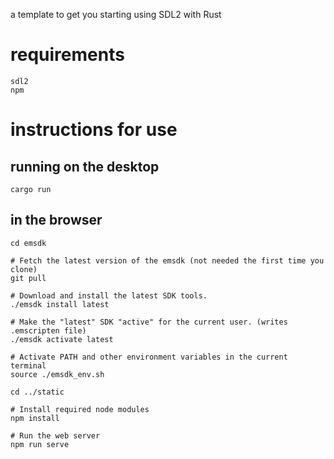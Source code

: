 a template to get you starting using SDL2 with Rust

# requirements

```
sdl2
npm
```

# instructions for use

## running on the desktop

`cargo run`

## in the browser

```
cd emsdk

# Fetch the latest version of the emsdk (not needed the first time you clone)
git pull

# Download and install the latest SDK tools.
./emsdk install latest

# Make the "latest" SDK "active" for the current user. (writes .emscripten file)
./emsdk activate latest

# Activate PATH and other environment variables in the current terminal
source ./emsdk_env.sh

cd ../static

# Install required node modules
npm install

# Run the web server
npm run serve
```
